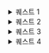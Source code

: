 <details>
<summary>퀘스트 1</summary>
  
# 💪 건강 육각형 퀘스트 - Daily Self Check

매일의 컨디션과 건강 습관을 6가지 항목으로 점검하고, 점수화 + 시각화 + 피드백까지 연결하는 자기 돌봄 루틴 템플릿

## 🧩 체크 항목

- 😴 수면: 수면 시간, 질, 규칙성
- 🍽️ 식사: 규칙적인 식사, 영양 균형, 폭식 여부
- 🧘 스트레스 관리: 감정 상태, 스트레스 해소, 휴식
- 🏃 활동량: 운동, 움직임, 신체 활동 여부
- ❤️ 관계/소통: 대인관계, 소통 만족도
- 🧍 신체 컨디션: 두통, 피로, 생리, 통증 등 전반 상태

## ✅ STEP 1. 오늘의 회고

오늘의 컨디션, 습관, 느낀 점을 자유롭게 작성하세요. 아래 항목 중 일부가 드러나야 합니다.

예시:
- 수면은 깊지 않았고 5시간 정도밖에 못 잠. 점심을 거르고 저녁에 폭식함.
- 산책은 했지만 스트레칭은 못 했음.
- 친구와 통화하면서 기분은 좋아졌고, 생리통이 조금 있었다.

## ✅ STEP 2. 현재 컨텍스트

- 수면 시간:
- 업무/학업 강도:
- 생리 주기/신체 특이사항:
- 외부 활동 유무:

## ✅ STEP 3. 점수화

| 항목 | 점수(1~5) | 사유 |
|------|-----------|------|
| 수면 |           |      |
| 식사 |           |      |
| 스트레스 관리 |     |      |
| 활동량 |         |      |
| 관계/소통 |       |      |
| 신체 컨디션 |     |      |

## 🎯 점수 기준표

(각 항목별 1~5점 기준은 생략. 원본 참조.)

## 📈 STEP 4. 육각형 그래프 그리기

손그림 / Notion / Canva / Radar Chart 등 도구 활용

## 📝 STEP 5. 총평 및 루틴 개선 아이디어

- 한줄 총평:
- 내일 실천할 작은 루틴:

## 달성 기준
- 각 step을 성실히 수행
</details>

<details>
<summary>퀘스트 2</summary>
🎯 퀘스트명: 타인의 성장 관찰 퀘스트 – `성장 미러링`

🔍 1. 분석
- 개인의 성장은 오롯이 자기 반성만으로 이루어지지 않는다.
- 동료의 작업 방식, 설계 아이디어, 시간 사용 전략, 회고 등을 관찰하고 거기서 **“나에게 적용할 수 있는 인사이트”**를 도출하는 것도 중요한 성장 방법이다.
- 우리는 종종 **"어? 저건 나도 해봐야겠다"**는 순간에서 가장 빠르게 배운다.
- 이 퀘스트는 타인의 성장 포인트를 거울(mirror) 삼아 자신의 성장을 추적하는 루틴이다.

🎯 2. 목적
- 동료의 성장 루틴을 관찰하여 나만의 성장 전략을 확장
- 비교가 아닌 참조와 전이 학습을 통해 자극과 인사이트 획득
- 관찰 → 추출 → 적용 → 회고의 루틴을 통해 타인 기반 메타 성장 루프 구축

🛠️ 3. 퀘스트 수행 방법
1. 성장 관찰 대상 1명 선택
    - 같은 슬랙 채널, 캠프 동료, Git 활동이 활발한 사람 등
    - `오늘 나에게 좋은 영향을 줄 수 있을 것 같은 사람`을 하루 1명 선정

2. 그 사람의 활동/회고/리드미/코드 기록 중 1~2개를 관찰
    - 예:
        - 리드미에서 설계 접근 방식
        - 슬랙에 올린 질문 중 인상적인 질문
        - 슬랙 회고에서 인상적인 문장
        - readme.md에서 눈에 띈 설계 포인트

3. 인상 깊었던 1~2개 포인트 기록
    - 그 사람의 어떤 역량이 발휘되었는가? (육각형 중 하나 이상 매핑)
    - 나는 왜 그게 인상 깊었는가?
    - 내 성장에 어떻게 연결해볼 수 있을까?

4. `미러링 액션` 1개 선정 & 내일 실천 계획 세우기
    - 예:
        - `나도 커밋 메시지를 더 구체적으로 써보자`
        - `내일 설계안을 먼저 구조도 중심으로 스케치해보자`
        - `하루 회고를 문장 3줄로 슬랙에 남겨보자`

🎯 4. 달성 기준
- 관찰 대상 1명과 관찰 대상 콘텐츠 1개 이상 기록
- 관찰에서 얻은 인사이트를 육각형 항목과 연결
- 내 성장으로 전환한 미러링 액션 1개 이상 작성
- 다음날 적용 여부 회고(간단한 코멘트 형태도 가능)

✨ 5. 기대 효과
- 혼자 성장하는 것이 아닌 팀 기반 상호 성장 루틴 강화
- 단순한 비교를 넘어선 구체적 전이 학습 실천
- 매일 새로운 시야를 얻으며 역량 외연을 넓히는 효과
- `성장한 사람은 주변을 관찰하며 성장한다`는 메타 성장 프레임 체득
</details>

<details>
<summary>퀘스트 3</summary>
🎯 퀘스트명: 사고 리팩토링 퀘스트 – `내 머릿속 디버깅`

🔍 1. 분석
- 개발자는 매일 수많은 판단, 선택, 설계, 디버깅, 학습을 반복한다.
그러나 그 사고의 흐름이 어디서 막혔는지, 왜 시간이 오래 걸렸는지, 무의식적으로 어떤 방식에 의존했는지는 잘 들여다보지 않는다.
- 이 퀘스트는 하루 중 가장 헷갈렸던/막혔던/혼란스러웠던 1순간을 `사고의 흐름`으로 되짚어보며 리팩토링하는 훈련이다.

🎯 2. 목적
- 사고의 병목 구간을 인식하고 효율적인 사고 구조로 개선
- 막혔던 이유를 언어화하며 문제 해결 능력 강화
- 메타인지 기반의 “나만의 실수 패턴”을 발견하여 지속적인 개선 루틴 정착

🛠️ 3. 퀘스트 수행 방법
1. 오늘 가장 헷갈렸던 / 시간 오래 걸렸던 순간 1개 선택
    - 예:
        - 코드 구조가 떠오르지 않았던 순간
        - 오류가 반복되며 문제 원인을 오판했던 상황
        - 기술 개념이 모호해서 자꾸 검색한 상황

2. 그 순간의 사고 흐름을 그대로 복기 (Raw Log)
    - 예:
        - `처음에는 이렇게 될 줄 알았는데, 예상과 달랐고…`
        - `그때 이 선택지를 무시했던 이유는…`
        - `비슷한 걸 전에 했던 기억이 나서 적용했지만 틀렸음`

3. AI에게 질문: `내 사고 과정에서 어디가 비효율적이었을까?`
    -  GPT에게 위 사고 흐름을 입력하고 분석 요청
    -  GPT가 사고의 흐름, 논리의 누락, 무의식적 판단을 분석

4. 사고 리팩토링 노트 작성
    - 잘못된 가정, 생략된 논리, 비효율 루틴 요약
    - 다음에 비슷한 상황이 오면 어떻게 접근할지 전략 작성

🎯 4. 달성 기준
- 오늘 가장 어려웠던 사고 구간 1개 복기
- 사고 흐름을 생성형 AI에게 분석 요청
- 개선 전략 or 다음 접근 방식 작성
- 한줄 회고 작성 (`내가 자주 빠지는 사고 함정은 ___이다`)

✨ 5. 기대 효과
- `디버깅은 코드보다 사고 흐름부터`라는 인식 내재화
- 반복되는 실수나 논리 비약을 빠르게 파악하고 고칠 수 있음
- 자신의 사고 스타일, 편향, 의사결정 습관을 파악 가능
- 혼자서도 깊이 있는 복기와 성장이 가능
</details>

<details>
<summary>퀘스트 4</summary>
</details>
